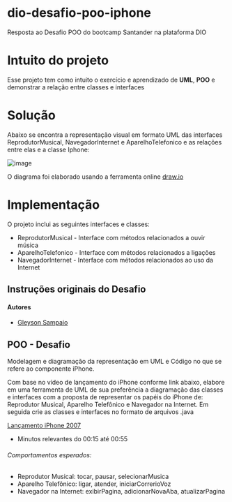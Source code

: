 # dio-desafio-poo-iphone
Resposta ao Desafio POO do bootcamp Santander na plataforma DIO

# Intuito do projeto
Esse projeto tem como intuito o exercício e aprendizado de **UML**, **POO** e demonstrar a relação entre classes e interfaces

# Solução
Abaixo se encontra a representação visual em formato UML das interfaces ReprodutorMusical, NavegadorInternet e AparelhoTelefonico e as relações entre elas e a classe Iphone:

![image](https://github.com/MaySantana/dio-desafio-poo-iphone/assets/92126592/dc3b2507-a56c-4370-85c1-fd06a0eccb77)

O diagrama foi elaborado usando a ferramenta online [draw.io](https://app.diagrams.net/)

# Implementação

O projeto inclui as seguintes interfaces e classes:
- ReprodutorMusical - Interface com métodos relacionados a ouvir música
- AparelhoTelefonico - Interface com métodos relacionados a ligações
- NavegadorInternet - Interface com métodos relacionados ao uso da Internet

## Instruções originais do Desafio

#### Autores
- [Gleyson Sampaio](https://github.com/glysns)

## POO - Desafio

Modelagem e diagramação da representação em UML e Código no que se refere ao componente iPhone.

Com base no vídeo de lançamento do iPhone conforme link abaixo, elabore em uma ferramenta de UML de sua preferência a diagramação das classes e interfaces com a proposta de representar os papéis do iPhone de: Reprodutor Musical,  Aparelho Telefônico e Navegador na Internet. Em seguida crie as classes e interfaces no formato de arquivos .java

[Lançamento iPhone 2007](https://www.youtube.com/watch?v=9ou608QQRq8)

- Minutos relevantes do 00:15 até 00:55

###### Comportamentos esperados:
* Reprodutor Musical: tocar, pausar, selecionarMusica
* Aparelho Telefônico: ligar, atender, iniciarCorrerioVoz
* Navegador na Internet: exibirPagina, adicionarNovaAba, atualizarPagina
